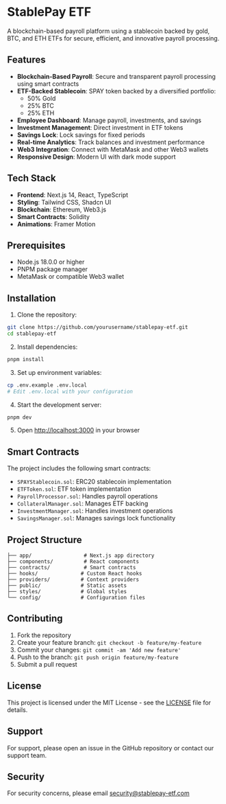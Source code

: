 # StablePay ETF

A blockchain-based payroll platform using a stablecoin backed by gold, BTC, and ETH ETFs for secure, efficient, and innovative payroll processing.

## Features

- **Blockchain-Based Payroll**: Secure and transparent payroll processing using smart contracts
- **ETF-Backed Stablecoin**: SPAY token backed by a diversified portfolio:
  - 50% Gold
  - 25% BTC
  - 25% ETH
- **Employee Dashboard**: Manage payroll, investments, and savings
- **Investment Management**: Direct investment in ETF tokens
- **Savings Lock**: Lock savings for fixed periods
- **Real-time Analytics**: Track balances and investment performance
- **Web3 Integration**: Connect with MetaMask and other Web3 wallets
- **Responsive Design**: Modern UI with dark mode support

## Tech Stack

- **Frontend**: Next.js 14, React, TypeScript
- **Styling**: Tailwind CSS, Shadcn UI
- **Blockchain**: Ethereum, Web3.js
- **Smart Contracts**: Solidity
- **Animations**: Framer Motion

## Prerequisites

- Node.js 18.0.0 or higher
- PNPM package manager
- MetaMask or compatible Web3 wallet

## Installation

1. Clone the repository:
```bash
git clone https://github.com/yourusername/stablepay-etf.git
cd stablepay-etf
```

2. Install dependencies:
```bash
pnpm install
```

3. Set up environment variables:
```bash
cp .env.example .env.local
# Edit .env.local with your configuration
```

4. Start the development server:
```bash
pnpm dev
```

5. Open [http://localhost:3000](http://localhost:3000) in your browser

## Smart Contracts

The project includes the following smart contracts:

- `SPAYStablecoin.sol`: ERC20 stablecoin implementation
- `ETFToken.sol`: ETF token implementation
- `PayrollProcessor.sol`: Handles payroll operations
- `CollateralManager.sol`: Manages ETF backing
- `InvestmentManager.sol`: Handles investment operations
- `SavingsManager.sol`: Manages savings lock functionality

## Project Structure

```
├── app/                 # Next.js app directory
├── components/          # React components
├── contracts/           # Smart contracts
├── hooks/              # Custom React hooks
├── providers/          # Context providers
├── public/             # Static assets
├── styles/             # Global styles
└── config/             # Configuration files
```

## Contributing

1. Fork the repository
2. Create your feature branch: `git checkout -b feature/my-feature`
3. Commit your changes: `git commit -am 'Add new feature'`
4. Push to the branch: `git push origin feature/my-feature`
5. Submit a pull request

## License

This project is licensed under the MIT License - see the [LICENSE](LICENSE) file for details.

## Support

For support, please open an issue in the GitHub repository or contact our support team.

## Security

For security concerns, please email security@stablepay-etf.com